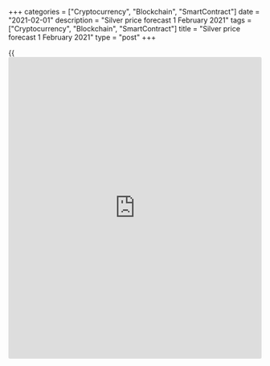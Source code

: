 +++
categories = ["Cryptocurrency", "Blockchain", "SmartContract"]
date = "2021-02-01"
description = "Silver price forecast 1 February 2021"
tags = ["Cryptocurrency", "Blockchain", "SmartContract"]
title = "Silver price forecast 1 February 2021"
type = "post"
+++

{{<iframe id="large-banner" src="https://www.bounty.group/#slide=26.0" width="100%" height="600" scrolling="no" style="border: 0px solid rgb(216, 221, 230); border-radius: 3px;">}}

2021-02-01

2021-02-01

Silver will feed the wolves of Wall Street. Forecast as of
01.02.2021Dmitri Demidenko

The attack on silver market tests the strength of such a phenomenon as
Reddit traders. If the crowd of small traders succeeds, all the
professionals will have to reckon with them. What if it doesn't? Let's
discuss the market outlook and make up a trading plan.

## Weekly silver fundamental forecast

January from time to time brings real shocks to financial markets, which
makes people forget about politics, the economy, and even about a
pandemic. At the beginning of 2015, the Swiss National Bank decided to
stop spending its gold and foreign exchange reserves to hold the
[EURCHF][1] bears at level 1.2. After that, the pair collapsed sharply,
and the franc became the Forex best performer of the year before its
end. At the start of 2020, due to the flash crash, the yen strengthened
sharply, rising within a few minutes against the Australian dollar by
8%. In January 2021, it's time for Reddit newbie traders.

United in a crowd resembling a flock of animals, newbies brought hedge
funds to their knees, pumping up GameStop prices by 1500%. After that,
they began to be taken seriously. If earlier small traders had to look
for large players' traces to earn money, now it is enough to enter the
forum. Following the shares of the video game maker, silver came into
the focus of the Reddit flock. As a result, the [XAGUSD][2] prices
soared to 5-month highs, and the stocks of the largest [ETF](https://www.fixpro.org/post/etf-liquidity/) iShares
Silver Trust grew by a record $944 million overnight.

The flock has far more [options](https://www.fixpro.org/post/options-liquidity/) than any particular wolf on Wall Street.
Professionals cannot agree to collude; otherwise, they will face a
prison sentence. They incur more serious brokerage costs than small
traders. The flock has other problems. A split may occur in its ranks at
any time. Opinion leader Ken Griffin's calls to buy silver were
initially met with enthusiasm, but then skeptics emerged. They noted
that unlike GameStop, hedge funds had been net buyers of precious metals
since mid-2019. Who are they going to fight against? Perhaps the flock
leader, who has a lot of iShares Silver Trust shares in his portfolio,
is merely pursuing his own goals of enrichment and will abandon the
people following him at any moment?

### Dynamics of hedge funds positions and other silver market
participants



 _Source: Bloomberg._

In the case of GameStop, ordinary traders outplayed Wall Street
professionals. However, the large traders can benefit from the attack on
the silver market. Can a crowd of [individual trader](https://www.fintechee.com/services/individual-trader/)s influence the
precious metal market? The capitalization of the precious metal market
($48 billion) significantly exceeds the value of the shares of the
manufacturer of video games when the securities began to soar in mid-
January ($1.4 billion). The flock runs the risk of breaking teeth.

### Weekly silver trading plan

In any case, the silver scam is a test of the durability of such a
phenomenon as Reddit traders. If newbies manage to boost [XAGUSD][2]
prices, regulators will have to get down to business. The market is
already ceasing to fulfill some of its [functions](https://www.fintechee.com/tutorial-for-forex-trading/basic-functions/). The last thing we need
is to turn the market into a distorting mirror. Failure can discourage
newbies from becoming professional traders. However, a precedent has
been set, and other forums or social networks may follow Reddit. In the
meantime, the inability of silver to break out the resistance at $
30.15-30.3 per ounce serves as a signal of the flock's mission's failure
and the basis for sales.





## Price chart of XAGUSD in real time mode

The content of this article reflects the author’s opinion and does not
necessarily reflect the official position of LiteForex. The material
published on this page is provided for informational purposes only and
should not be considered as the provision of investment advice for the
purposes of Directive 2004/39/EC.

Rate this article:

{{value}}

( {{count}} {{title}} )

   1. my.liteforex.com/trading/chart?symbol=EURCHF&returnUrl=true
   2. my.liteforex.com/trading/chart?symbol=XAGUSD&returnUrl=true